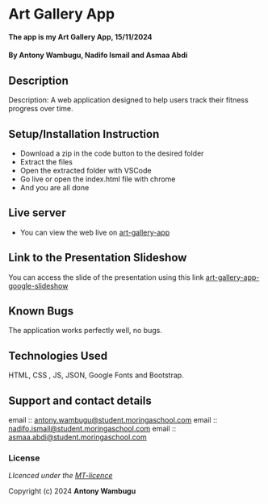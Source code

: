# Art Gallery App
#### The app is my Art Gallery App, 15/11/2024
#### **By Antony Wambugu, Nadifo Ismail and Asmaa Abdi**
## Description
Description: A web application designed to help users track their fitness progress over time.

## Setup/Installation Instruction
* Download a zip in the code button to the desired folder
* Extract the files
* Open the extracted folder with VSCode
* Go live or open the index.html file with chrome
* And you are all done

## Live server
* You can view the web live on [art-gallery-app](https://gallerysphere.netlify.app)

## Link to the Presentation Slideshow
You can access the slide of the presentation using this link [art-gallery-app-google-slideshow](https://docs.google.com/presentation/d/1K44UhKqOJWeV1UnDtUJl-n75F5mTr_QDUITejgVjszU/edit?usp=sharing)

## Known Bugs
The application works perfectly well, no bugs.

## Technologies Used
HTML, CSS , JS, JSON, Google Fonts and Bootstrap.

## Support and contact details
email :: antony.wambugu@student.moringaschool.com
email :: nadifo.ismail@student.moringaschool.com
email :: asmaa.abdi@student.moringaschool.com

### License
*LIcenced under the [MT-licence](https://github.com/antony-kimanzi/fitness-progress-app/blob/main/LICENSE.md)*

Copyright (c) 2024 **Antony Wambugu**